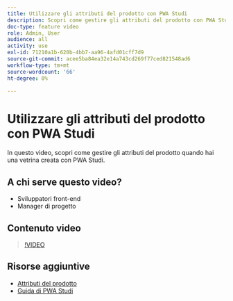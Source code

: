 ```yaml
---
title: Utilizzare gli attributi del prodotto con PWA Studi
description: Scopri come gestire gli attributi del prodotto con PWA Studi.
doc-type: feature video
role: Admin, User
audience: all
activity: use
exl-id: 71210a1b-620b-4bb7-aa96-4afd01cff7d9
source-git-commit: acee5ba84ea32e14a743cd269f77ced821548ad6
workflow-type: tm+mt
source-wordcount: '66'
ht-degree: 0%

---
```


# Utilizzare gli attributi del prodotto con PWA Studi

In questo video, scopri come gestire gli attributi del prodotto quando hai una vetrina creata con PWA Studi.

## A chi serve questo video?

- Sviluppatori front-end
- Manager di progetto

## Contenuto video

>[!VIDEO](https://video.tv.adobe.com/v/343788?quality=12&learn=on)

## Risorse aggiuntive

- [Attributi del prodotto](https://docs.magento.com/user-guide/stores/attributes-product.html)
- [Guida di PWA Studi](https://developer.adobe.com/commerce/pwa-studio/)
